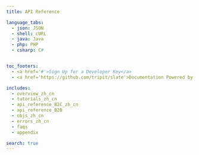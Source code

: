 ```yaml
---
title: API Reference

language_tabs:
  - json: JSON
  - shell: cURL
  - java: Java
  - php: PHP
  - csharp: C#


toc_footers:
  - <a href='#'>Sign Up for a Developer Key</a>
  - <a href='https://github.com/tripit/slate'>Documentation Powered by Slate</a>

includes:
  - overview_zh_cn
  - tutorials_zh_cn
  - api_reference_B2C_zh_cn
  - api_reference_B2B
  - objs_zh_cn
  - errors_zh_cn
  - faqs
  - appendix

search: true
---
```

